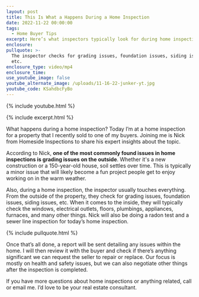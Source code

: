```yaml
---
layout: post
title: This Is What a Happens During a Home Inspection
date: 2022-11-22 00:00:00
tags:
  - Home Buyer Tips
excerpt: Here’s what inspectors typically look for during home inspections.
enclosure:
pullquote: >-
  The inspector checks for grading issues, foundation issues, siding issues,
  etc.
enclosure_type: video/mp4
enclosure_time:
use_youtube_image: false
youtube_alternate_image: /uploads/11-16-22-junker-yt.jpg
youtube_code: KSahdbcFyBo
---
```

{% include youtube.html %}

{% include excerpt.html %}

What happens during a home inspection? Today I’m at a home inspection for a property that I recently sold to one of my buyers. Joining me is Nick from Homeside Inspections to share his expert insights about the topic.

According to Nick, **one of the most commonly found issues in home inspections is grading issues on the outside**. Whether it's a new construction or a 150-year-old house, soil settles over time. This is typically a minor issue that will likely become a fun project people get to enjoy working on in the warm weather.

Also, during a home inspection, the inspector usually touches everything. From the outside of the property, they check for grading issues, foundation issues, siding issues, etc. When it comes to the inside, they will typically check the windows, electrical outlets, floors, plumbings, appliances, furnaces, and many other things. Nick will also be doing a radon test and a sewer line inspection for today’s home inspection.

{% include pullquote.html %}

Once that’s all done, a report will be sent detailing any issues within the home. I will then review it with the buyer and check if there’s anything significant we can request the seller to repair or replace. Our focus is mostly on health and safety issues, but we can also negotiate other things after the inspection is completed.

If you have more questions about home inspections or anything related, call or email me. I’d love to be your real estate consultant.